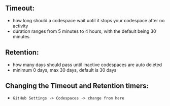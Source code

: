 
## Timeout:
- how long should a codespace wait until it stops your codespace after no activity
- duration ranges from 5 minutes to 4 hours, with the default being 30 minutes

## Retention:
- how many days should pass until inactive codespaces are auto deleted
- minimum 0 days, max 30 days, default is 30 days 

## Changing the Timeout and Retention timers:
- `GitHub Settings -> Codespaces -> change from here`

